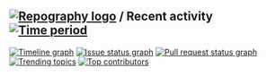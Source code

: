 
## [![Repography logo](https://images.repography.com/logo.svg)](https://repography.com) / Recent activity [![Time period](https://images.repography.com/50941333/takoserver/takos/recent-activity/Z37xt264RcFuuEyVVmQvp9zOSQwaTGL7ITLgHX1Bu18/XH5gGI1zM4J51MDpGrOXL7GkO-H6pslN6RpSWr8OKcE_badge.svg)](https://repography.com)
[![Timeline graph](https://images.repography.com/50941333/takoserver/takos/recent-activity/Z37xt264RcFuuEyVVmQvp9zOSQwaTGL7ITLgHX1Bu18/XH5gGI1zM4J51MDpGrOXL7GkO-H6pslN6RpSWr8OKcE_timeline.svg)](https://github.com/takoserver/takos/commits)
[![Issue status graph](https://images.repography.com/50941333/takoserver/takos/recent-activity/Z37xt264RcFuuEyVVmQvp9zOSQwaTGL7ITLgHX1Bu18/XH5gGI1zM4J51MDpGrOXL7GkO-H6pslN6RpSWr8OKcE_issues.svg)](https://github.com/takoserver/takos/issues)
[![Pull request status graph](https://images.repography.com/50941333/takoserver/takos/recent-activity/Z37xt264RcFuuEyVVmQvp9zOSQwaTGL7ITLgHX1Bu18/XH5gGI1zM4J51MDpGrOXL7GkO-H6pslN6RpSWr8OKcE_prs.svg)](https://github.com/takoserver/takos/pulls)
[![Trending topics](https://images.repography.com/50941333/takoserver/takos/recent-activity/Z37xt264RcFuuEyVVmQvp9zOSQwaTGL7ITLgHX1Bu18/XH5gGI1zM4J51MDpGrOXL7GkO-H6pslN6RpSWr8OKcE_words.svg)](https://github.com/takoserver/takos/commits)
[![Top contributors](https://images.repography.com/50941333/takoserver/takos/recent-activity/Z37xt264RcFuuEyVVmQvp9zOSQwaTGL7ITLgHX1Bu18/XH5gGI1zM4J51MDpGrOXL7GkO-H6pslN6RpSWr8OKcE_users.svg)](https://github.com/takoserver/takos/graphs/contributors)

